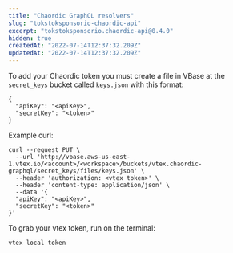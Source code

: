 ```yaml
---
title: "Chaordic GraphQL resolvers"
slug: "tokstoksponsorio-chaordic-api"
excerpt: "tokstoksponsorio.chaordic-api@0.4.0"
hidden: true
createdAt: "2022-07-14T12:37:32.209Z"
updatedAt: "2022-07-14T12:37:32.209Z"
---
```

To add your Chaordic token you must create a file in VBase at the `secret_keys` bucket called `keys.json` with this format:

```
{
  "apiKey": "<apiKey>",
  "secretKey": "<token>"
}
```

Example curl:

```
curl --request PUT \
  --url 'http://vbase.aws-us-east-1.vtex.io/<account>/<workspace>/buckets/vtex.chaordic-graphql/secret_keys/files/keys.json' \
  --header 'authorization: <vtex token>' \
  --header 'content-type: application/json' \
  --data '{
  "apiKey": "<apiKey>",
  "secretKey": "<token>"
}'
```

To grab your vtex token, run on the terminal:

`vtex local token`